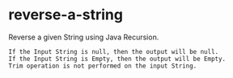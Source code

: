 # reverse-a-string

Reverse a given String using Java Recursion.

	If the Input String is null, then the output will be null.
	If the Input String is Empty, then the output will be Empty.
	Trim operation is not performed on the input String.
